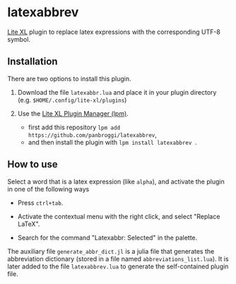 # latexabbrev
[Lite XL](https://github.com/lite-xl/lite-xl) plugin to replace latex expressions with the corresponding UTF-8 symbol.

## Installation
There are two options to install this plugin.
1. Download the file `latexabbr.lua` and place it in your plugin directory (e.g. `$HOME/.config/lite-xl/plugins`)

2. Use the [Lite XL Plugin Manager (lpm)](https://github.com/lite-xl/lite-xl-plugin-manager/).
	- first add this repository
	```lpm add https://github.com/panbroggi/latexabbrev```,
	- and then install the plugin with
	```lpm install latexabbrev ```.

## How to use

Select a word that is a latex expression (like `alpha`), and activate the plugin in one of the following ways

- Press `ctrl+tab`.

- Activate the contextual menu with the right click, and select "Replace LaTeX".

- Search for the command "Latexabbr: Selected" in the palette.

The auxiliary file `generate_abbr_dict.jl` is a julia file that generates the abbreviation dictionary
(stored in a file named `abbreviations_list.lua`). It is later added to the file `latexabbrev.lua` to generate
the self-contained plugin file.
